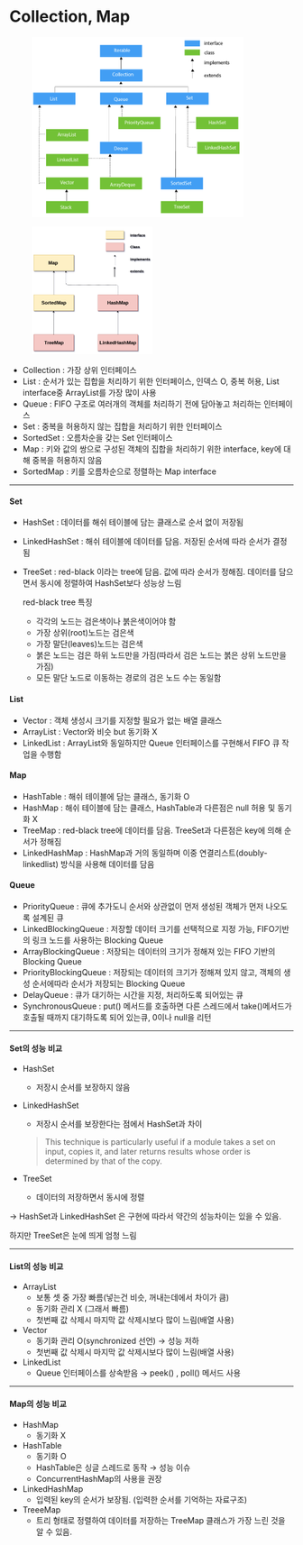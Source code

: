 # Collection, Map

<figure><img src="../../.gitbook/assets/Untitled (1).png" alt="" width="375"><figcaption></figcaption></figure>

<figure><img src="../../.gitbook/assets/Untitled (1) (1).png" alt="" width="214"><figcaption></figcaption></figure>

* Collection : 가장 상위 인터페이스
* List : 순서가 있는 집합을 처리하기 위한 인터페이스, 인덱스 O, 중복 허용, List interface중 ArrayList를 가장 많이 사용
* Queue : FIFO 구조로 여러개의 객체를 처리하기 전에 담아놓고 처리하는 인터페이스
* Set : 중복을 허용하지 않는 집합을 처리하기 위한 인터페이스
* SortedSet : 오름차순을 갖는 Set 인터페이스
* Map : 키와 값의 쌍으로 구성된 객체의 집합을 처리하기 위한 interface, key에 대해 중복을 허용하지 않음
* SortedMap : 키를 오름차순으로 정렬하는 Map interface

***

#### Set

* HashSet : 데이터를 해쉬 테이블에 담는 클래스로 순서 없이 저장됨
* LinkedHashSet : 해쉬 테이블에 데이터를 담음. 저장된 순서에 따라 순서가 결정됨
*   TreeSet : red-black 이라는 tree에 담음. 값에 따라 순서가 정해짐. 데이터를 담으면서 동시에 정렬하여 HashSet보다 성능상 느림

    red-black tree 특징

    * 각각의 노드는 검은색이나 붉은색이어야 함
    * 가장 상위(root)노드는 검은색
    * 가장 말단(leaves)노드는 검은색
    * 붉은 노드는 검은 하위 노드만을 가짐(따라서 검은 노드는 붉은 상위 노드만을 가짐)
    * 모든 말단 노드로 이동하는 경로의 검은 노드 수는 동일함

#### List

* Vector : 객체 생성시 크기를 지정할 필요가 없는 배열 클래스
* ArrayList : Vector와 비슷 but 동기화 X
* LinkedList : ArrayList와 동일하지만 Queue 인터페이스를 구현해서 FIFO 큐 작업을 수행함

#### Map

* HashTable : 해쉬 테이블에 담는 클래스, 동기화 O
* HashMap : 해쉬 테이블에 담는 클래스, HashTable과 다른점은 null 허용 및 동기화 X
* TreeMap : red-black tree에 데이터를 담음. TreeSet과 다른점은 key에 의해 순서가 정해짐
* LinkedHashMap : HashMap과 거의 동일하며 이중 연결리스트(doubly-linkedlist) 방식을 사용해 데이터를 담음

#### Queue

* PriorityQueue : 큐에 추가도니 순서와 상관없이 먼저 생성된 객체가 먼저 나오도록 설계된 큐
* LinkedBlockingQueue : 저장할 데이터 크기를 선택적으로 지정 가능, FIFO기반의 링크 노드를 사용하는 Blocking Queue
* ArrayBlockingQueue : 저장되는 데이터의 크기가 정해져 있는 FIFO 기반의 Blocking Queue
* PriorityBlockingQueue : 저장되는 데이터의 크기가 정해져 있지 않고, 객체의 생성 순서에따라 순서가 저장되는 Blocking Queue
* DelayQueue : 큐가 대기하는 시간을 지정, 처리하도록 되어있는 큐
* SynchronousQueue : put() 메서드를 호출하면 다른 스레드에서 take()메서드가 호출될 때까지 대기하도록 되어 있는큐, 0이나 null을 리턴

***

#### Set의 성능 비교

* HashSet
  * 저장시 순서를 보장하지 않음
*   LinkedHashSet

    * 저장시 순서를 보장한다는 점에서 HashSet과 차이

    > This technique is particularly useful if a module takes a set on input, copies it, and later returns results whose order is determined by that of the copy.
* TreeSet
  * 데이터의 저장하면서 동시에 정렬

→ HashSet과 LinkedHashSet 은 구현에 따라서 약간의 성능차이는 있을 수 있음.

하지만 TreeSet은 눈에 띄게 엄청 느림

***

#### List의 성능 비교

* ArrayList
  * 보통 셋 중 가장 빠름(넣는건 비슷, 꺼내는데에서 차이가 큼)
  * 동기화 관리 X (그래서 빠름)
  * 첫번째 값 삭제시 마지막 값 삭제시보다 많이 느림(배열 사용)
* Vector
  * 동기화 관리 O(synchronized 선언) → 성능 저하
  * 첫번째 값 삭제시 마지막 값 삭제시보다 많이 느림(배열 사용)
* LinkedList
  * Queue 인터페이스를 상속받음 → peek() , poll() 메서드 사용

***

#### Map의 성능 비교

* HashMap
  * 동기화 X
* HashTable
  * 동기화 O
  * HashTable은 싱글 스레드로 동작 → 성능 이슈
  * ConcurrentHashMap의 사용을 권장
* LinkedHashMap
  * 입력된 key의 순서가 보장됨. (입력한 순서를 기억하는 자료구조)
* TreeeMap
  * 트리 형태로 정렬하여 데이터를 저장하는 TreeMap 클래스가 가장 느린 것을 알 수 있음.
